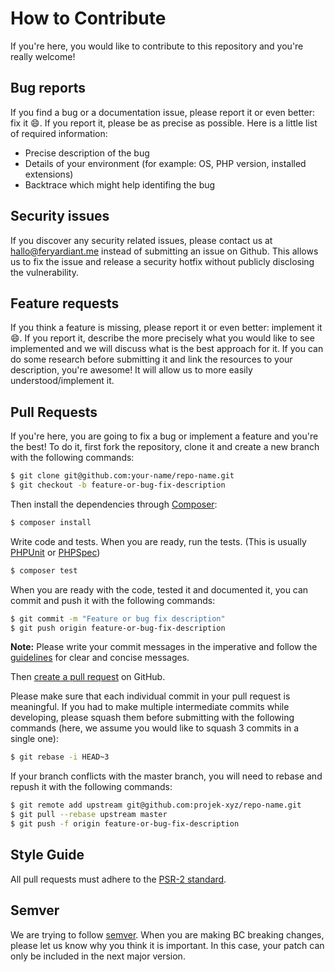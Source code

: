 # How to Contribute

If you're here, you would like to contribute to this repository and you're really welcome!

## Bug reports

If you find a bug or a documentation issue, please report it or even better: fix it :smile:. If you report it, please be as precise as possible. Here is a little list of required information:

 - Precise description of the bug
 - Details of your environment (for example: OS, PHP version, installed extensions)
 - Backtrace which might help identifing the bug

## Security issues

If you discover any security related issues, please contact us at [hallo@feryardiant.me](mailto:hallo@feryardiant.me) instead of submitting an issue on Github. This allows us to fix the issue and release a security hotfix without publicly disclosing the vulnerability.

## Feature requests

If you think a feature is missing, please report it or even better: implement it :smile:. If you report it, describe the more precisely what you would like to see implemented and we will discuss what is the best approach for it. If you can do some research before submitting it and link the resources to your description, you're awesome! It will allow us to more easily understood/implement it.

## Pull Requests

If you're here, you are going to fix a bug or implement a feature and you're the best! To do it, first fork the repository, clone it and create a new branch with the following commands:

``` bash
$ git clone git@github.com:your-name/repo-name.git
$ git checkout -b feature-or-bug-fix-description
```

Then install the dependencies through [Composer](https://getcomposer.org):

``` bash
$ composer install
```

Write code and tests. When you are ready, run the tests. (This is usually [PHPUnit](http://phpunit.de) or [PHPSpec](http://phpspec.net))

``` bash
$ composer test
```

When you are ready with the code, tested it and documented it, you can commit and push it with the following commands:

``` bash
$ git commit -m "Feature or bug fix description"
$ git push origin feature-or-bug-fix-description
```

**Note:** Please write your commit messages in the imperative and follow the [guidelines](http://tbaggery.com/2008/04/19/a-note-about-git-commit-messages.html) for clear and concise messages.

Then [create a pull request](https://help.github.com/articles/creating-a-pull-request) on GitHub.

Please make sure that each individual commit in your pull request is meaningful. If you had to make multiple intermediate commits while developing, please squash them before submitting with the following commands (here, we assume you would like to squash 3 commits in a single one):

``` bash
$ git rebase -i HEAD~3
```

If your branch conflicts with the master branch, you will need to rebase and repush it with the following commands:

``` bash
$ git remote add upstream git@github.com:projek-xyz/repo-name.git
$ git pull --rebase upstream master
$ git push -f origin feature-or-bug-fix-description
```

## Style Guide

All pull requests must adhere to the [PSR-2 standard](http://www.php-fig.org/psr/psr-2).

## Semver

We are trying to follow [semver](http://semver.org/). When you are making BC breaking changes, please let us know why you think it is important. In this case, your patch can only be included in the next major version.
